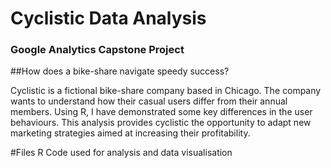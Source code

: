 # Cyclistic Data Analysis
### Google Analytics Capstone Project
 

##How does a bike-share navigate speedy success?

Cyclistic is a fictional bike-share company based in Chicago. The company wants to understand how their casual users differ from their annual members. Using R, I have demonstrated some key differences in the user behaviours. This analysis provides cyclistic the opportunity to adapt new marketing strategies aimed at increasing their profitability.


#Files
R Code used for analysis and data visualisation